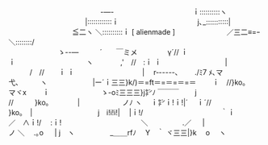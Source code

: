 

　　　　　　　　　　　　　-―-
　　　　　　　　 　 　 ｉ::::::::::ヽ
　　　　　　　　 　 　 |::::::::::::ｉ
　　　　　　　　 　 　 j､_:::::::::::|
　　　　　　　　　≦二ヽ ＼::::::::::ｉ          [ alienmade ]
　　　　　　　／三二≡=ｰ　  ＼::::::::/       
　　　　　　　ゝ--―　　　´　　￣ミメ
　　　　γ´// ｉ ｉ　　　　　　　　　　ヽ
　　 　 ,'　//　:ｉ ｉ　　　　　　　　　|
　　　/　//　　ｉ ｉ　　　　　　　　 　 |　   r‐-----､
　　./ﾐ7 ﾒ､マ 弋､　　　ヽ　 　 　 　 　 |ー´ｉ三三}k/)＝=ft＝=＝=＝=＝
　　ｉ　//}ko｡　マヾx　　 ｉ　　　　　　　 ゝ-oﾐ三三三}j㌢ﾉ ￣￣￣
　　j //　　　}ko｡　　　　|　　　　　　ノﾉ ヽ　 ｉ㌢ｉ!ｉ!|´
　ｉ´//　　 　 　 　 }ko｡　| 　 　 　 　 　 　 　 j　i!i!i!|
　|ｉ!/　　　　　　　　　　　｀ｉ　　　　　 　 　 ／　∧ｉ!/
　:ｉ!　　 　 　 　 　 　 　 　 ＼　　 　 　 .／
　 |　　　　　　　　　　　　　ノ ＼　 .｡o
　 | j　ヽ　　　　　_＿＿rfﾉ
　Y　｀ ヾ三三|}k　 o　 ヽ
